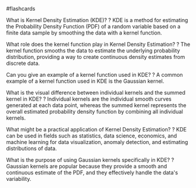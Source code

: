 #flashcards

What is Kernel Density Estimation (KDE)?
?
KDE is a method for estimating the Probability Density Function (PDF) of a random variable based on a finite data sample by smoothing the data with a kernel function.

What role does the kernel function play in Kernel Density Estimation?
?
The kernel function smooths the data to estimate the underlying probability distribution, providing a way to create continuous density estimates from discrete data.

Can you give an example of a kernel function used in KDE?
?
A common example of a kernel function used in KDE is the Gaussian kernel.

What is the visual difference between individual kernels and the summed kernel in KDE?
?
Individual kernels are the individual smooth curves generated at each data point, whereas the summed kernel represents the overall estimated probability density function by combining all individual kernels.

What might be a practical application of Kernel Density Estimation?
?
KDE can be used in fields such as statistics, data science, economics, and machine learning for data visualization, anomaly detection, and estimating distributions of data.

What is the purpose of using Gaussian kernels specifically in KDE?
?
Gaussian kernels are popular because they provide a smooth and continuous estimate of the PDF, and they effectively handle the data's variability.

